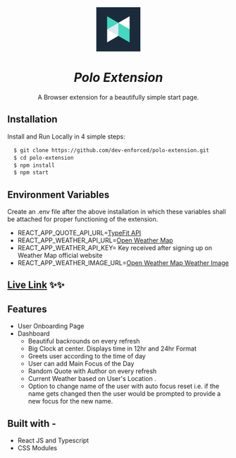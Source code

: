 <div align="center">
  <img src="public/logo192.png" height="100" width="100" alt="logo"/>
  
# ***Polo Extension***
A Browser extension for a beautifully simple start page.
</div>

## Installation

Install and Run Locally in 4 simple steps:

```bash
  $ git clone https://github.com/dev-enforced/polo-extension.git
  $ cd polo-extension
  $ npm install
  $ npm start
```

## Environment Variables

Create an .env file after the above installation in which these variables shall be attached for proper functioning of the extension.

- REACT_APP_QUOTE_API_URL=[TypeFit API](https://type.fit/api/quotes)
- REACT_APP_WEATHER_API_URL=[Open Weather Map](https://api.openweathermap.org/data/2.5/weather)
- REACT_APP_WEATHER_API_KEY= Key received after signing up on Weather Map official website
- REACT_APP_WEATHER_IMAGE_URL=[Open Weather Map Weather Image](http://openweathermap.org/img/wn)

## [Live Link](https://polo-extension.vercel.app) ✨✨

## Features

- User Onboarding Page
- Dashboard
  - Beautiful backrounds on every refresh
  - Big Clock at center. Displays time in 12hr and 24hr Format
  - Greets user according to the time of day
  - User can add Main Focus of the Day
  - Random Quote with Author on every refresh
  - Current Weather based on User's Location .
  - Option to change name of the user with auto focus reset i.e. if the name gets changed then the user would be prompted to provide a new focus for the new name.

## Built with -

- React JS and Typescript
- CSS Modules
